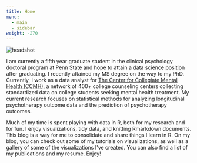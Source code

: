 ```yaml
---
title: Home
menu:
  - main
  - sidebar
weight: -270
---
```


![headshot](/images/Headshot.jpeg) 

I am currently a fifth year graduate student in the clinical psychology doctoral program at Penn State and hope to attain a data science position after graduating.  I recently attained my MS degree on the way to my PhD.  Currently, I work as a  data analyst for [The Center for Collegiate Mental Health (CCMH)](www.ccmh.psu.edu), a network of 400+ college counseling centers collecting  standardized data on college students seeking mental health treatment.  My current research focuses on statistical methods  for analyzing longitudinal psychotherapy outcome data and the prediction of psychotherapy outcomes. 

Much of my time is spent playing with data in R, both for my research and for fun. I enjoy visualizations, tidy data, and  knitting Rmarkdown documents. This blog is a way for me to consolidate and share things I learn in R.  On my blog, you can  check out some of my tutorials on visualizations, as well as a gallery of some of the visualizations I've created. You can  also find a list of my publications and my resume. Enjoy!

 
